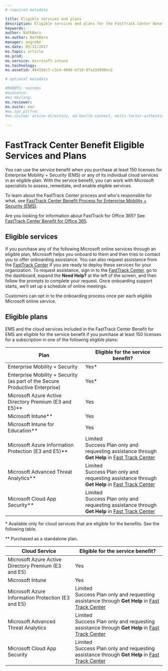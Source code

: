 ```yaml
---
# required metadata

title: Eligible services and plans
description: Eligible services and plans for the FastTrack Center Benefit
keywords:
author: NathBarn
ms.author: NathBarn
manager: angrobe
ms.date: 05/31/2017
ms.topic: article
ms.prod:
ms.service: microsoft-intune
ms.technology:
ms.assetid: 484156c7-c3c4-469d-b718-9fa33d9d0ec2

# optional metadata

#ROBOTS: noindex
#audience:
#ms.devlang:
ms.reviewer:
ms.suite: ems
#ms.tgt_pltfrm:
#ms.custom: active-directory, ad-health-connect, multi-factor-authentication, microsoft-intune

---
```


# FastTrack Center Benefit Eligible Services and Plans
You can use the service benefit when you purchase at least 150 licenses for Enterprise Mobility + Security (EMS) or any of its individual cloud services in an eligible plan. With the service benefit, you can work with Microsoft specialists to assess, remediate, and enable eligible services.

To learn about the FastTrack Center process and who's responsible for what, see [FastTrack Center Benefit Process for Enterprise Mobility + Security (EMS)](fasttrack-center-benefit-process-for-enterprise-mobility-suite-ems.md).

Are you looking for information about FastTrack for Office 365? See [FastTrack Center Benefit for Office 365](https://technet.microsoft.com/library/office-365-onboarding-benefit.aspx).

## Eligible services
If you purchase any of the following Microsoft online services through an eligible plan, Microsoft helps you onboard to them and then tries to contact you to offer onboarding assistance. You can also request assistance from the [FastTrack Center](http://fasttrack.microsoft.com/) if you are ready to deploy these services for your organization. To request assistance, sign in to the [FastTrack Center](http://fasttrack.microsoft.com/), go to the dashboard, expand the **Need Help?** at the left of the screen, and then follow the prompts to complete your request. Once onboarding support starts, we’ll set up a schedule of online meetings.

Customers can opt in to the onboarding process once per each eligible Microsoft online service.

## Eligible plans
EMS and the cloud services included in the FastTrack Center Benefit for EMS are eligible for the service benefit if you purchase at least 150 licenses for a subscription in one of the following eligible plans:

|Plan|Eligible for the service benefit?|
|--------|-------------------------------------|
|Enterprise Mobility + Security |Yes*|
|Enterprise Mobility + Security (as part of the Secure Productive Enterprise)|Yes*|
|Microsoft Azure Active Directory Premium (E3 and E5)**|Yes|
|Microsoft Intune**|Yes|
|Microsoft Intune for Education** |Yes |
|Microsoft Azure Information Protection (E3 and E5)**|Limited</br>Success Plan only and requesting assistance through **Get Help** in [Fast Track Center](https://fasttrack.microsoft.com/)|
|Microsoft Advanced Threat Analytics**|Limited</br>Success Plan only and requesting assistance through **Get Help** in [Fast Track Center](https://fasttrack.microsoft.com/)|
|Microsoft Cloud App Security**|Limited</br>Success Plan only and requesting assistance through **Get Help** in [Fast Track Center](https://fasttrack.microsoft.com/)|

&ast; Available only for cloud services that are eligible for the benefits. See the following table.

** Purchased as a standalone plan.

|Cloud Service|Eligible for the service benefit?|
|--------|-------------------------------------|
|Microsoft Azure Active Directory Premium (E3 and E5)|Yes|
|Microsoft Intune|Yes|
|Microsoft Azure Information Protection (E3 and E5)|Limited</br>Success Plan only and requesting assistance through **Get Help** in [Fast Track Center](https://fasttrack.microsoft.com/)|
|Microsoft Advanced Threat Analytics|Limited</br>Success Plan only and requesting assistance through **Get Help** in [Fast Track Center](https://fasttrack.microsoft.com/)|
|Microsoft Cloud App Security|Limited</br>Success Plan only and requesting assistance through **Get Help** in [Fast Track Center](https://fasttrack.microsoft.com/)|
